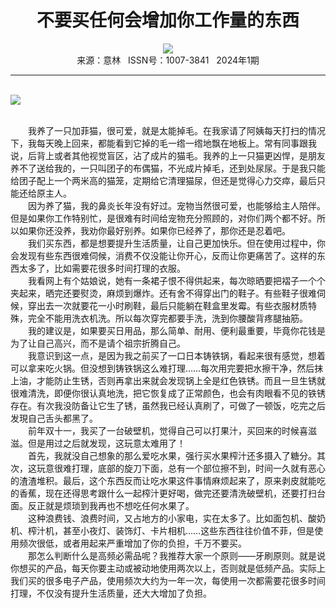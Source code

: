 # <center>不要买任何会增加你工作量的东西</center>

<div align=center><img src="http://fslib.vip.qikan.cn/img.ashx?key=%d7%f7%d5%df%a3%ba%b0%a2%d0%e3"></div>

<center>来源：意林   ISSN号：1007-3841   2024年1期</center>

* * *

<br>![](http://img.resource.qikan.cn/markvip/qkimages/yili/yili202401/yili20240109-1-l.jpg)

  
<br>　　我养了一只加菲猫，很可爱，就是太能掉毛。在我家请了阿姨每天打扫的情况下，我每天晚上回来，都能看到它掉的毛一绺一绺地飘在地板上。常有同事跟我说，后背上或者其他视觉盲区，沾了成片的猫毛。我养的上一只猫更凶悍，是朋友养不了送给我的，一只叫团子的布偶猫，不光成片掉毛，还到处尿尿。于是我只能给团子配上一个两米高的猫笼，定期给它清理猫尿，但还是觉得心力交瘁，最后只能还给原主人。  
　　因为养了猫，我的鼻炎长年没有好过。宠物当然很可爱，也能够给主人陪伴。但是如果你工作特别忙，是很难有时间给宠物充分照顾的，对你们两个都不好。所以如果你还没养，我劝你最好别养。如果你已经养了，那你还是忍着吧。  
　　我们买东西，都是想要提升生活质量，让自己更加快乐。但在使用过程中，你会发现有些东西很难伺候，消费不仅没能让你开心，反而让你更痛苦了。这样的东西太多了，比如需要花很多时间打理的衣服。  
　　我看网上有个姑娘说，她有一条裙子恨不得供起来，每次晾晒要把褶子一个个夹起来，晒完还要熨烫，麻烦到爆炸。还有舍不得穿出门的鞋子。有些鞋子很难伺候，穿出去一次就要花一小时刷鞋，最后只能躺在鞋盒里发霉。有些衣服材质特殊，完全不能用洗衣机洗。所以每次穿完都要手洗，洗到你腰酸背疼腿抽筋。  
　　我的建议是，如果要买日用品，那么简单、耐用、便利最重要，毕竟你花钱是为了让自己高兴，而不是请个祖宗折腾自己。  
　　我意识到这一点，是因为我之前买了一口日本铸铁锅，看起来很有感觉，想着可以拿来吃火锅。但没想到铸铁锅这么难打理……每次用完要把水擦干净，然后抹上油，才能防止生锈，否则再拿出来就会发现锅上全是红色铁锈。而且一旦生锈就很难清洗，即便你很认真地洗，把它恢复成了正常颜色，也会有肉眼看不见的铁锈存在。有次我没防备让它生了锈，虽然我已经认真刷了，可做了一顿饭，吃完之后发現自己舌头都黑了。  
　　前年双十一，我买了一台破壁机，觉得自己可以打果汁，买回来的时候喜滋滋。但是用过之后就发现，这玩意太难用了！  
　　首先，我就没自己想象的那么爱吃水果，强行买水果榨汁还多摄入了糖分。其次，这玩意很难打理，底部的旋刀下面，总有一个部位擦不到，时间一久就有恶心的渣渣堆积。最后，这个东西反而让吃水果这件事情麻烦起来了，原来剥皮就能吃的香蕉，现在还得思考跟什么一起榨汁更好喝，做完还要清洗破壁机，还要打扫台面。反正就是烦琐到我再也不想吃任何水果了。  
　　这种浪费钱、浪费时间，又占地方的小家电，实在太多了。比如面包机、酸奶机、榨汁机，甚至小夜灯、装饰灯、卡片相机……这些东西往往价值不菲，但是使用频次很低，或者用起来严重增加了你的负担，千万不要买。  
　　那怎么判断什么是高频必需品呢？我推荐大家一个原则——牙刷原则。就是说你想买的产品，每天你要主动或被动地使用两次以上，否则就是低频产品。实际上我们买的很多电子产品，使用频次大约为一年一次，每使用一次都需要花很多时间打理，不仅没有提升生活质量，还大大增加了负担。
